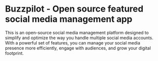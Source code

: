 # Buzzpilot - Open source featured social media management app
This is an open-source social media management platform designed to simplify and optimize the way you handle multiple social media accounts. With a powerful set of features, you can manage your social media presence more efficiently, engage with audiences, and grow your digital footprint.